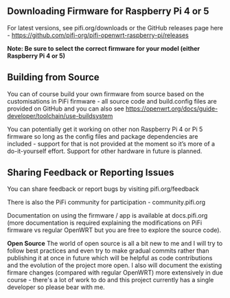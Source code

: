 
## Downloading Firmware for Raspberry Pi 4 or 5

For latest versions, see pifi.org/downloads or the GitHub releases page here - https://github.com/pifi-org/pifi-openwrt-raspberry-pi/releases

**Note: Be sure to select the correct firmware for your model (either Raspberry Pi 4 or 5)**



## Building from Source

You can of course build your own firmware from source based on the customisations in PiFi firmware - all source code and build.config files are provided on GitHub and you can also see https://openwrt.org/docs/guide-developer/toolchain/use-buildsystem

You can potentially get it working on other non Raspberry Pi 4 or Pi 5 firmware so long as the config files and package dependencies are included - support for that is not provided at the moment so it’s more of a do-it-yourself effort. Support for other hardware in future is planned.

## Sharing Feedback or Reporting Issues

You can share feedback or report bugs by visiting pifi.org/feedback

There is also the PiFi community for participation - community.pifi.org

Documentation on using the firmware / app is available at docs.pifi.org (more documentation is required explaining the modifications on PiFi firmware vs regular OpenWRT but you are free to explore the source code). 


**Open Source**
The world of open source is all a bit new to me and I will try to follow best practices and even try to make gradual commits rather than publishing it at once in future which will be helpful as code contributions and the evolution of the project more open. I also will document the existing firmare changes (compared with regular OpenWRT) more extensively in due course - there's a lot of work to do and this project currently has a single developer so please bear with me.
